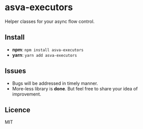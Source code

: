 # asva-executors

Helper classes for your async flow control.

## Install

* **npm**: `npm install asva-executors` 
* **yarn**: `yarn add asva-executors`

## Issues

* Bugs will be addressed in timely manner.
* More-less library is **done**. But feel free to share your idea of improvement.

## Licence
MIT